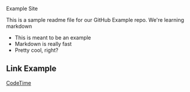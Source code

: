 Example Site

This is a sample readme file for our GitHub Example repo.  We're learning markdown

* This is meant to be  an example
* Markdown is really fast
* Pretty cool, right?

## Link Example
[CodeTime](https://www.codetime.io)
